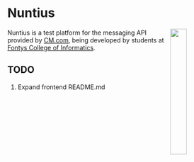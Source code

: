 # Nuntius

<a href="https://cm.com"><img align="right" src="https://www.cm.com/cdn/cm/cm.svg" width=27%></a>

Nuntius is a test platform for the messaging API provided by [CM.com](https://cm.com),
being developed by students at [Fontys College of Informatics](https://fontys.nl).

## TODO
1. Expand frontend README.md
